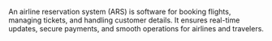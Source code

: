 An airline reservation system (ARS) is software for booking flights, managing tickets, and handling customer details. It ensures real-time updates, secure payments, and smooth operations for airlines and travelers.
